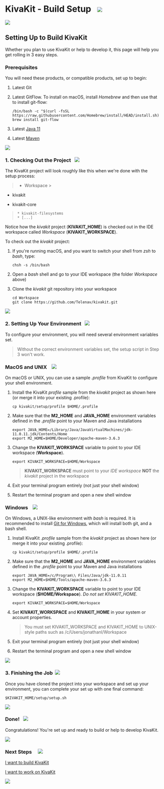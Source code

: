# KivaKit - Build Setup   <img src="https://www.kivakit.org/images/box-32.png" srcset="https://www.kivakit.org/images/box-32-2x.png 2x"/>

<img src="https://www.kivakit.org/images/horizontal-line-512.png" srcset="https://www.kivakit.org/images/horizontal-line-512-2x.png 2x"/>

## Setting Up to Build KivaKit

Whether you plan to use KivaKit or help to develop it, this page will help you get rolling in 3 easy steps.

### Prerequisites

You will need these products, or compatible products, set up to begin:

1. Latest Git
2. Latest GitFlow. To install on macOS, install *Homebrew* and then use that to install git-flow:

       /bin/bash -c "$(curl -fsSL https://raw.githubusercontent.com/Homebrew/install/HEAD/install.sh)"
       brew install git-flow

2. Latest [Java 11](https://www.oracle.com/java/technologies/javase/jdk11-archive-downloads.html)
3. Latest [Maven](https://maven.apache.org/download.cgi)

<img src="https://www.kivakit.org/images/horizontal-line-512.png" srcset="https://www.kivakit.org/images/horizontal-line-512-2x.png 2x"/>

### 1. Checking Out the Project   <img src="https://www.kivakit.org/images/down-arrow-32.png" srcset="https://www.kivakit.org/images/down-arrow-32-2x.png 2x"/>

The KivaKit project will look roughly like this when we're done with the setup process:

> * Workspace
    >
* kivakit
  >
* kivakit-core
>     * kivakit-filesystems
>     * [...]

Notice how the *kivakit* project (**KIVAKIT_HOME**) is checked out in the IDE workspace called
*Workspace* (**KIVAKIT_WORKSPACE**).

To check out the *kivakit* project:

1. If you're running macOS, and you want to switch your shell from *zsh* to *bash*, type:

       chsh -s /bin/bash

2. Open a *bash* shell and go to your IDE workspace (the folder *Workspace* above)
3. Clone the *kivakit* git repository into your workspace

       cd Workspace 
       git clone https://github.com/Telenav/kivakit.git

<img src="https://www.kivakit.org/images/horizontal-line-512.png" srcset="https://www.kivakit.org/images/horizontal-line-512-2x.png 2x"/>

### 2. Setting Up Your Environment   <img src="https://www.kivakit.org/images/box-32.png" srcset="https://www.kivakit.org/images/box-32-2x.png 2x"/>

To configure your environment, you will need several environment variables set.

> Without the correct environment variables set, the setup script in Step 3 won't work.

### MacOS and UNIX    <img src="https://www.kivakit.org/images/bluebook-32.png" srcset="https://www.kivakit.org/images/bluebook-32-2x.png 2x"/>

On macOS or UNIX, you can use a sample *.profile* from KivaKit to configure your shell environment.

1. Install the KivaKit *profile* sample from the *kivakit* project as shown here (or merge it into your existing .profile):

       cp kivakit/setup/profile $HOME/.profile

2. Make sure that the **M2_HOME** and **JAVA_HOME** environment variables defined in the *.profile*
   point to your Maven and Java installations

       export JAVA_HOME=/Library/Java/JavaVirtualMachines/jdk-11.0.11.jdk/Contents/Home 
       export M2_HOME=$HOME/Developer/apache-maven-3.6.3

3. Change the **KIVAKIT_WORKSPACE** variable to point to your IDE workspace (**Workspace**).

       export KIVAKIT_WORKSPACE=$HOME/Workspace

   > **KIVAKIT_WORKSPACE** must point to your *IDE workspace* **NOT** the *kivakit* project in the workspace

4. Exit your terminal program entirely (not just your shell window)

5. Restart the terminal program and open a new shell window

### Windows &nbsp;&nbsp; <img src="https://www.kivakit.org/images/window-32.png" srcset="https://www.kivakit.org/images/window-32-2x.png 2x"/>

On Windows, a UNIX-like environment with *bash* is required. It is recommended to install [Git for Windows](https://gitforwindows.org/), which will install both git, and a bash shell.

1. Install KivaKit *.profile* sample from the *kivakit* project as shown here
   (or merge it into your existing .profile):

       cp kivakit/setup/profile $HOME/.profile

2. Make sure that the **M2_HOME** and **JAVA_HOME** environment variables defined in the *.profile*
   point to your Maven and Java installations

       export JAVA_HOME=/c/Program\\ Files/Java/jdk-11.0.11  
       export M2_HOME=$HOME/Tools/apache-maven-3.6.3

3. Change the **KIVAKIT_WORKSPACE** variable to point to your IDE workspace (**$HOME/Workspace**).
   _Do not set KIVAKIT_HOME._

       export KIVAKIT_WORKSPACE=$HOME/Workspace

4. Set **KIVAKIT_WORKSPACE** and **KIVAKIT_HOME** in your system or account properties.

   > You must set KIVAKIT_WORKSPACE and KIVAKIT_HOME to UNIX-style paths such as /c/Users/jonathanl/Workspace

5. Exit your terminal program entirely (not just your shell window)

6. Restart the terminal program and open a new shell window

<img src="https://www.kivakit.org/images/horizontal-line-512.png" srcset="https://www.kivakit.org/images/horizontal-line-512-2x.png 2x"/>

### 3. Finishing the Job  <img src="https://www.kivakit.org/images/stars-32.png" srcset="https://www.kivakit.org/images/stars-32-2x.png 2x"/>

Once you have cloned the project into your workspace and set up your environment, you can complete your set up with one final command:

    $KIVAKIT_HOME/setup/setup.sh

<img src="https://www.kivakit.org/images/horizontal-line-512.png" srcset="https://www.kivakit.org/images/horizontal-line-512-2x.png 2x"/>

### Done!   <img src="https://www.kivakit.org/images/rocket-32.png" srcset="https://www.kivakit.org/images/rocket-32-2x.png 2x"/>

Congratulations! You're set up and ready to build or help to develop KivaKit.

<img src="https://www.kivakit.org/images/horizontal-line-512.png" srcset="https://www.kivakit.org/images/horizontal-line-512-2x.png 2x"/>

### Next Steps &nbsp; &nbsp;  <img src="https://www.kivakit.org/images/footprints-32.png" srcset="https://www.kivakit.org/images/footprints-32-2x.png 2x"/>

[I want to build KivaKit](building.md)

[I want to work on KivaKit](../developing/index.md)


<img src="https://www.kivakit.org/images/horizontal-line-512.png" srcset="https://www.kivakit.org/images/horizontal-line-512-2x.png 2x"/>
